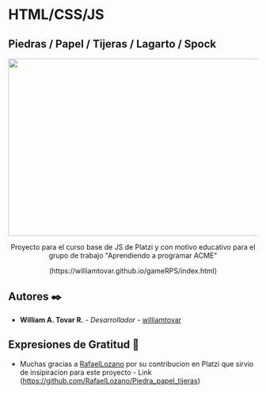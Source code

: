 # HTML/CSS/JS

## Piedras / Papel / Tijeras / Lagarto / Spock
<div align="center">
    <img src="https://raw.githubusercontent.com/bitwarden/brand/master/screenshots/web-vault-macbook.png" alt="" width="600" height="358" />
</div>
<p align="center">
Proyecto para el curso base de JS de Platzi y con motivo educativo para el grupo de trabajo "Aprendiendo a programar ACME"
</p>
<p align="center">
(https://williamtovar.github.io/gameRPS/index.html)
</p>

## Autores ✒️

* **William A. Tovar R.** - *Desarrollador* - [williamtovar](https://github.com/williamtovar)

## Expresiones de Gratitud 🎁

* Muchas gracias a [RafaelLozano](https://github.com/RafaelLozano) por su contribucion en Platzi que sirvio de insipiracion para este proyecto - Link (https://github.com/RafaelLozano/Piedra_papel_tijeras)
